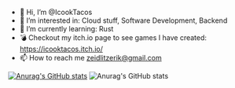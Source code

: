 - 👋 Hi, I’m @IcookTacos
- 👀 I’m interested in: Cloud stuff, Software Development, Backend
- 🌱 I’m currently learning: Rust
- 💣 Checkout my itch.io page to see games I have created: https://icooktacos.itch.io/
- 📫 How to reach me zeidlitzerik@gmail.com

<!---
IcookTacos/IcookTacos is a ✨ special ✨ repository because its `README.md` (this file) appears on your GitHub profile.
You can click the Preview link to take a look at your changes.
--->


[![Anurag's GitHub stats](https://github-readme-stats.vercel.app/api?username=IcookTacos)](https://github.com/anuraghazra/github-readme-stats)
![Anurag's GitHub stats](https://github-readme-stats.vercel.app/api?username=IcookTacos&show_icons=true)
